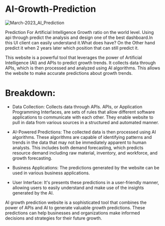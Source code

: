 # AI-Growth-Prediction
![March-2023_AI_Prediction](https://github.com/Naumaan777/AI-Growth-Prediction/assets/115418662/227e71d6-7e00-45e9-973c-13ec1887a803)

Prediction For Artificial Intelligence Growth ratio on the world level. Using api through predict the analysis and design one of the best dashboard.In this UI client can easily understand it.What does have? On the Other hand predict it when 2 years later which position that can still predict it.


This website is a powerful tool that leverages the power of Artificial Intelligence (AI) and APIs to predict growth trends. It collects data through APIs, which is then processed and analyzed using AI algorithms. This allows the website to make accurate predictions about growth trends.

# Breakdown:

* Data Collection: Collects data through APIs. APIs, or Application Programming Interfaces, are sets of rules that allow different software applications to communicate with each other. They enable website to pull in data from various sources in a structured and automated manner.

* AI-Powered Predictions: The collected data is then processed using AI algorithms. These algorithms are capable of identifying patterns and trends in the data that may not be immediately apparent to human analysts. This includes both demand forecasting, which predicts resource demand including raw material, inventory, and workforce, and growth forecasting.

* Business Applications: The predictions generated by the website can be used in various business applications.

* User Interface: It's presents these predictions in a user-friendly manner, allowing users to easily understand and make use of the insights generated by the AI.

AI growth prediction website is a sophisticated tool that combines the power of APIs and AI to generate valuable growth predictions. These predictions can help businesses and organizations make informed decisions and strategies for their future growth.
